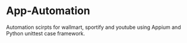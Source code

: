 # App-Automation
Automation scirpts for wallmart, sportify and youtube using Appium and Python unittest case framework.
